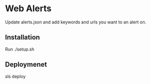 # Web Alerts
Update alerts.json and add keywords and urls you want to an alert on.

## Installation
Run ./setup.sh

## Deploymenet
sls deploy